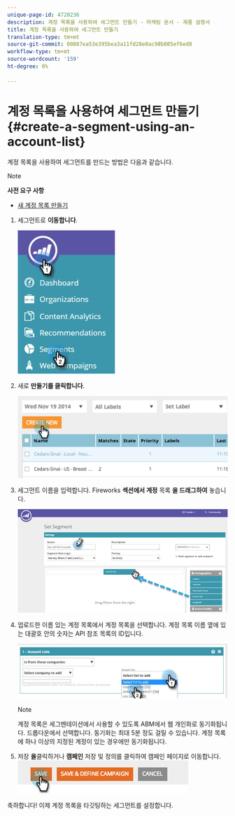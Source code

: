 ```yaml
---
unique-page-id: 4720236
description: 계정 목록을 사용하여 세그먼트 만들기 - 마케팅 문서 - 제품 설명서
title: 계정 목록을 사용하여 세그먼트 만들기
translation-type: tm+mt
source-git-commit: 00887ea53e395bea3a11fd28e0ac98b085ef6ed8
workflow-type: tm+mt
source-wordcount: '159'
ht-degree: 0%

---
```



# 계정 목록을 사용하여 세그먼트 만들기 {#create-a-segment-using-an-account-list}

계정 목록을 사용하여 세그먼트를 만드는 방법은 다음과 같습니다.

>[!NOTE]
>
>**사전 요구 사항**
>
>* [새 계정 목록 만들기](../../../product-docs/account-based-marketing/target/account-lists.md)

>



1. 세그먼트로 **이동합니다**.

   ![](assets/new-dropdown-segments-hand-no-account-list.jpg)

1. 새로 **만들기를 클릭합니다**.

   ![](assets/image2014-11-19-19-3a33-3a47.png)

1. 세그먼트 이름을 입력합니다. Fireworks **섹션에서 계정** 목록 **을 드래그하여** 놓습니다.

   ![](assets/set-segment-hands.jpg)

1. 업로드한 이름 있는 계정 목록에서 계정 목록을 선택합니다. 계정 목록 이름 옆에 있는 대괄호 안의 숫자는 API 참조 목록의 ID입니다.

   ![](assets/select-list-for-segment-hands.jpg)

   >[!NOTE]
   >
   >계정 목록은 세그멘테이션에서 사용할 수 있도록 ABM에서 웹 개인화로 동기화됩니다. 드롭다운에서 선택합니다. 동기화는 최대 5분 정도 걸릴 수 있습니다. 계정 목록에 하나 이상의 지정된 계정이 있는 경우에만 동기화됩니다.

1. 저장 **을**&#x200B;클릭하거나 **캠페인** 저장 및 정의를 클릭하여 캠페인 페이지로 이동합니다.\
   ![](assets/image2014-11-19-19-3a48-3a20.png)

축하합니다! 이제 계정 목록을 타깃팅하는 세그먼트를 설정합니다.
